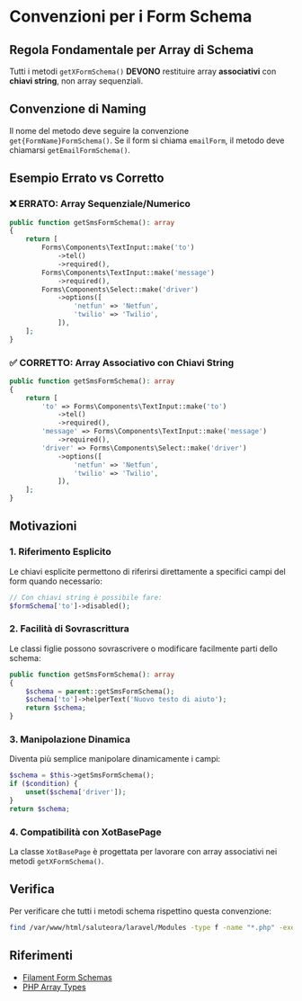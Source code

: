 # Convenzioni per i Form Schema 

## Regola Fondamentale per Array di Schema

Tutti i metodi `getXFormSchema()`  **DEVONO** restituire array **associativi** con **chiavi string**, non array sequenziali.

## Convenzione di Naming

Il nome del metodo deve seguire la convenzione `get{FormName}FormSchema()`. Se il form si chiama `emailForm`, il metodo deve chiamarsi `getEmailFormSchema()`.

## Esempio Errato vs Corretto

### ❌ ERRATO: Array Sequenziale/Numerico

```php
public function getSmsFormSchema(): array
{
    return [
        Forms\Components\TextInput::make('to')
            ->tel()
            ->required(),
        Forms\Components\TextInput::make('message')
            ->required(),
        Forms\Components\Select::make('driver')
            ->options([
                'netfun' => 'Netfun',
                'twilio' => 'Twilio',
            ]),
    ];
}
```

### ✅ CORRETTO: Array Associativo con Chiavi String

```php
public function getSmsFormSchema(): array
{
    return [
        'to' => Forms\Components\TextInput::make('to')
            ->tel()
            ->required(),
        'message' => Forms\Components\TextInput::make('message')
            ->required(),
        'driver' => Forms\Components\Select::make('driver')
            ->options([
                'netfun' => 'Netfun',
                'twilio' => 'Twilio',
            ]),
    ];
}
```

## Motivazioni

### 1. Riferimento Esplicito

Le chiavi esplicite permettono di riferirsi direttamente a specifici campi del form quando necessario:

```php
// Con chiavi string è possibile fare:
$formSchema['to']->disabled();
```

### 2. Facilità di Sovrascrittura

Le classi figlie possono sovrascrivere o modificare facilmente parti dello schema:

```php
public function getSmsFormSchema(): array
{
    $schema = parent::getSmsFormSchema();
    $schema['to']->helperText('Nuovo testo di aiuto');
    return $schema;
}
```

### 3. Manipolazione Dinamica

Diventa più semplice manipolare dinamicamente i campi:

```php
$schema = $this->getSmsFormSchema();
if ($condition) {
    unset($schema['driver']);
}
return $schema;
```

### 4. Compatibilità con XotBasePage

La classe `XotBasePage` è progettata per lavorare con array associativi nei metodi `getXFormSchema()`.

## Verifica

Per verificare che tutti i metodi schema rispettino questa convenzione:

```bash
find /var/www/html/saluteora/laravel/Modules -type f -name "*.php" -exec grep -l "get.*FormSchema" {} \; | xargs grep -l "return \["
```

## Riferimenti

- [Filament Form Schemas](https://filamentphp.com/docs/forms/defining-a-form)
- [PHP Array Types](https://www.php.net/manual/en/language.types.array.php)
